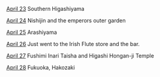 [April 23](https://photos.app.goo.gl/7vZ4uwDAXofDQjR66)
Southern Higashiyama

[April 24](https://photos.app.goo.gl/rfEESDRfsosN3k3o6)
Nishijin and the emperors outer garden

[April 25](https://photos.app.goo.gl/zdByFFZY8HwT2rha9)
Arashiyama

[April 26](https://photos.app.goo.gl/AX9mHJeLczjf1cSTA)
Just went to the Irish Flute store and the bar.

[April 27](https://photos.app.goo.gl/gkpmMgmTcFBaNuc18)
Fushimi Inari Taisha and Higashi Hongan-ji Temple

[April 28](https://photos.app.goo.gl/tLEK5ThCD3v6U64q9)
Fukuoka, Hakozaki

